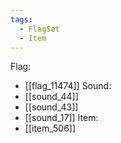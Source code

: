 ```yaml
---
tags:
  - FlagSet
  - Item
---
```

Flag:
- [[flag_11474]]
Sound:
- [[sound_44]]
- [[sound_43]]
- [[sound_17]]
Item:
- [[item_506]]
